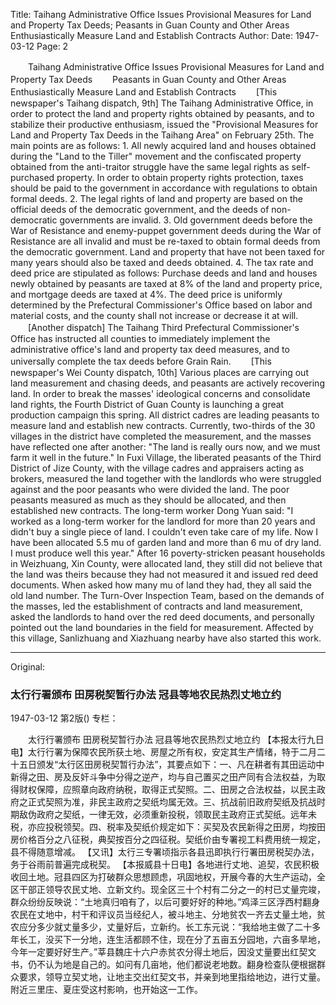 Title: Taihang Administrative Office Issues Provisional Measures for Land and Property Tax Deeds; Peasants in Guan County and Other Areas Enthusiastically Measure Land and Establish Contracts
Author:
Date: 1947-03-12
Page: 2

　　Taihang Administrative Office Issues Provisional Measures for Land and Property Tax Deeds
　　Peasants in Guan County and Other Areas Enthusiastically Measure Land and Establish Contracts
　　[This newspaper's Taihang dispatch, 9th] The Taihang Administrative Office, in order to protect the land and property rights obtained by peasants, and to stabilize their productive enthusiasm, issued the "Provisional Measures for Land and Property Tax Deeds in the Taihang Area" on February 25th. The main points are as follows: 1. All newly acquired land and houses obtained during the "Land to the Tiller" movement and the confiscated property obtained from the anti-traitor struggle have the same legal rights as self-purchased property. In order to obtain property rights protection, taxes should be paid to the government in accordance with regulations to obtain formal deeds. 2. The legal rights of land and property are based on the official deeds of the democratic government, and the deeds of non-democratic governments are invalid. 3. Old government deeds before the War of Resistance and enemy-puppet government deeds during the War of Resistance are all invalid and must be re-taxed to obtain formal deeds from the democratic government. Land and property that have not been taxed for many years should also be taxed and deeds obtained. 4. The tax rate and deed price are stipulated as follows: Purchase deeds and land and houses newly obtained by peasants are taxed at 8% of the land and property price, and mortgage deeds are taxed at 4%. The deed price is uniformly determined by the Prefectural Commissioner's Office based on labor and material costs, and the county shall not increase or decrease it at will.
　　[Another dispatch] The Taihang Third Prefectural Commissioner's Office has instructed all counties to immediately implement the administrative office's land and property tax deed measures, and to universally complete the tax deeds before Grain Rain.
　　[This newspaper's Wei County dispatch, 10th] Various places are carrying out land measurement and chasing deeds, and peasants are actively recovering land. In order to break the masses' ideological concerns and consolidate land rights, the Fourth District of Guan County is launching a great production campaign this spring. All district cadres are leading peasants to measure land and establish new contracts. Currently, two-thirds of the 30 villages in the district have completed the measurement, and the masses have reflected one after another: "The land is really ours now, and we must farm it well in the future." In Fuxi Village, the liberated peasants of the Third District of Jize County, with the village cadres and appraisers acting as brokers, measured the land together with the landlords who were struggled against and the poor peasants who were divided the land. The poor peasants measured as much as they should be allocated, and then established new contracts. The long-term worker Dong Yuan said: "I worked as a long-term worker for the landlord for more than 20 years and didn't buy a single piece of land. I couldn't even take care of my life. Now I have been allocated 5.5 mu of garden land and more than 6 mu of dry land. I must produce well this year." After 16 poverty-stricken peasant households in Weizhuang, Xin County, were allocated land, they still did not believe that the land was theirs because they had not measured it and issued red deed documents. When asked how many mu of land they had, they all said the old land number. The Turn-Over Inspection Team, based on the demands of the masses, led the establishment of contracts and land measurement, asked the landlords to hand over the red deed documents, and personally pointed out the land boundaries in the field for measurement. Affected by this village, Sanlizhuang and Xiazhuang nearby have also started this work.



<hr /> 

Original: 


### 太行行署颁布  田房税契暂行办法  冠县等地农民热烈丈地立约

1947-03-12
第2版()
专栏：

　　太行行署颁布
    田房税契暂行办法
    冠县等地农民热烈丈地立约
    【本报太行九日电】太行行署为保障农民所获土地、房屋之所有权，安定其生产情绪，特于二月二十五日颁发“太行区田房税契暂行办法”，其要点如下：一、凡在耕者有其田运动中新得之田、房及反奸斗争中分得之逆产，均与自己置买之田产同有合法权益，为取得财权保障，应照章向政府纳税，取得正式契照。二、田房之合法权益，以民主政府之正式契照为准，非民主政府之契纸均属无效。三、抗战前旧政府契纸及抗战时期敌伪政府之契纸，一律无效，必须重新投税，领取民主政府正式契纸。远年未税，亦应投税领契。四、税率及契纸价规定如下：买契及农民新得之田房，均按田房价格百分之八征税，典契按百分之四征税。契纸价由专署视工料费用统一规定，县不得随意增减。
    【又讯】太行三专署顷指示各县迅即执行行署田房税契办法，务于谷雨前普遍完成税契。
    【本报威县十日电】各地进行丈地、追契，农民积极收回土地。冠县四区为打破群众思想顾虑，巩固地权，开展今春的大生产运动，全区干部正领导农民丈地、立新文约。现全区三十个村有二分之一的村已丈量完竣，群众纷纷反映说：“土地真归咱有了，以后可要好好的种地。”鸡泽三区浮西村翻身农民在丈地中，村干和评议员当经纪人，被斗地主、分地贫农一齐去丈量土地，贫农应分多少就丈量多少，丈量好后，立新约。长工东元说：“我给地主做了二十多年长工，没买下一分地，连生活都顾不住，现在分了五亩五分园地，六亩多旱地，今年一定要好好生产。”莘县魏庄十六户赤贫农分得土地后，因没丈量要出红契文书，仍不认为地是自己的。如问有几亩地，他们都说老地数。翻身检查队便根据群众要求，领导立契丈地，让地主交出红契文书，并亲到地里指给地边，进行丈量。附近三里庄、夏庄受这村影响，也开始这一工作。

